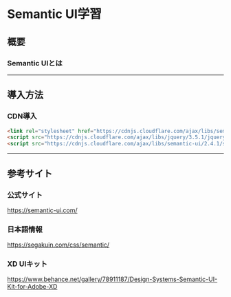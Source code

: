 # Semantic UI学習
## 概要
### Semantic UIとは

***

## 導入方法
### CDN導入
```html
<link rel="stylesheet" href="https://cdnjs.cloudflare.com/ajax/libs/semantic-ui/2.4.1/semantic.min.css">
<script src="https://cdnjs.cloudflare.com/ajax/libs/jquery/3.5.1/jquery.min.js"></script>
<script src="https://cdnjs.cloudflare.com/ajax/libs/semantic-ui/2.4.1/semantic.min.js"></script>
```

***

## 参考サイト

### 公式サイト
https://semantic-ui.com/

### 日本語情報
https://segakuin.com/css/semantic/

### XD UIキット
https://www.behance.net/gallery/78911187/Design-Systems-Semantic-UI-Kit-for-Adobe-XD

